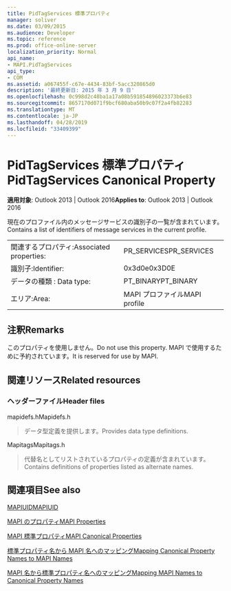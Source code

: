 ```yaml
---
title: PidTagServices 標準プロパティ
manager: soliver
ms.date: 03/09/2015
ms.audience: Developer
ms.topic: reference
ms.prod: office-online-server
localization_priority: Normal
api_name:
- MAPI.PidTagServices
api_type:
- COM
ms.assetid: a067455f-c67e-4434-83bf-5acc320865d0
description: '最終更新日: 2015 年 3 月 9 日'
ms.openlocfilehash: 0c998d2c48ba1a17a08b591854896023373b6e83
ms.sourcegitcommit: 8657170d071f9bcf680aba50b9c07f2a4fb82283
ms.translationtype: MT
ms.contentlocale: ja-JP
ms.lasthandoff: 04/28/2019
ms.locfileid: "33409399"
---
```

# <a name="pidtagservices-canonical-property"></a><span data-ttu-id="9bb25-103">PidTagServices 標準プロパティ</span><span class="sxs-lookup"><span data-stu-id="9bb25-103">PidTagServices Canonical Property</span></span>

  
  
<span data-ttu-id="9bb25-104">**適用対象**: Outlook 2013 | Outlook 2016</span><span class="sxs-lookup"><span data-stu-id="9bb25-104">**Applies to**: Outlook 2013 | Outlook 2016</span></span> 
  
<span data-ttu-id="9bb25-105">現在のプロファイル内のメッセージサービスの識別子の一覧が含まれています。</span><span class="sxs-lookup"><span data-stu-id="9bb25-105">Contains a list of identifiers of message services in the current profile.</span></span>
  
|||
|:-----|:-----|
|<span data-ttu-id="9bb25-106">関連するプロパティ:</span><span class="sxs-lookup"><span data-stu-id="9bb25-106">Associated properties:</span></span>  <br/> |<span data-ttu-id="9bb25-107">PR_SERVICES</span><span class="sxs-lookup"><span data-stu-id="9bb25-107">PR_SERVICES</span></span>  <br/> |
|<span data-ttu-id="9bb25-108">識別子:</span><span class="sxs-lookup"><span data-stu-id="9bb25-108">Identifier:</span></span>  <br/> |<span data-ttu-id="9bb25-109">0x3d0e</span><span class="sxs-lookup"><span data-stu-id="9bb25-109">0x3D0E</span></span>  <br/> |
|<span data-ttu-id="9bb25-110">データの種類 : </span><span class="sxs-lookup"><span data-stu-id="9bb25-110">Data type:</span></span>  <br/> |<span data-ttu-id="9bb25-111">PT_BINARY</span><span class="sxs-lookup"><span data-stu-id="9bb25-111">PT_BINARY</span></span>  <br/> |
|<span data-ttu-id="9bb25-112">エリア:</span><span class="sxs-lookup"><span data-stu-id="9bb25-112">Area:</span></span>  <br/> |<span data-ttu-id="9bb25-113">MAPI プロファイル</span><span class="sxs-lookup"><span data-stu-id="9bb25-113">MAPI profile</span></span>  <br/> |
   
## <a name="remarks"></a><span data-ttu-id="9bb25-114">注釈</span><span class="sxs-lookup"><span data-stu-id="9bb25-114">Remarks</span></span>

<span data-ttu-id="9bb25-115">このプロパティを使用しません。</span><span class="sxs-lookup"><span data-stu-id="9bb25-115">Do not use this property.</span></span> <span data-ttu-id="9bb25-116">MAPI で使用するために予約されています。</span><span class="sxs-lookup"><span data-stu-id="9bb25-116">It is reserved for use by MAPI.</span></span>
  
## <a name="related-resources"></a><span data-ttu-id="9bb25-117">関連リソース</span><span class="sxs-lookup"><span data-stu-id="9bb25-117">Related resources</span></span>

### <a name="header-files"></a><span data-ttu-id="9bb25-118">ヘッダーファイル</span><span class="sxs-lookup"><span data-stu-id="9bb25-118">Header files</span></span>

<span data-ttu-id="9bb25-119">mapidefs.h</span><span class="sxs-lookup"><span data-stu-id="9bb25-119">Mapidefs.h</span></span>
  
> <span data-ttu-id="9bb25-120">データ型定義を提供します。</span><span class="sxs-lookup"><span data-stu-id="9bb25-120">Provides data type definitions.</span></span>
    
<span data-ttu-id="9bb25-121">Mapitags</span><span class="sxs-lookup"><span data-stu-id="9bb25-121">Mapitags.h</span></span>
  
> <span data-ttu-id="9bb25-122">代替名としてリストされているプロパティの定義が含まれています。</span><span class="sxs-lookup"><span data-stu-id="9bb25-122">Contains definitions of properties listed as alternate names.</span></span>
    
## <a name="see-also"></a><span data-ttu-id="9bb25-123">関連項目</span><span class="sxs-lookup"><span data-stu-id="9bb25-123">See also</span></span>



[<span data-ttu-id="9bb25-124">MAPIUID</span><span class="sxs-lookup"><span data-stu-id="9bb25-124">MAPIUID</span></span>](mapiuid.md)


[<span data-ttu-id="9bb25-125">MAPI のプロパティ</span><span class="sxs-lookup"><span data-stu-id="9bb25-125">MAPI Properties</span></span>](mapi-properties.md)
  
[<span data-ttu-id="9bb25-126">MAPI 標準プロパティ</span><span class="sxs-lookup"><span data-stu-id="9bb25-126">MAPI Canonical Properties</span></span>](mapi-canonical-properties.md)
  
[<span data-ttu-id="9bb25-127">標準プロパティ名から MAPI 名へのマッピング</span><span class="sxs-lookup"><span data-stu-id="9bb25-127">Mapping Canonical Property Names to MAPI Names</span></span>](mapping-canonical-property-names-to-mapi-names.md)
  
[<span data-ttu-id="9bb25-128">MAPI 名から標準プロパティ名へのマッピング</span><span class="sxs-lookup"><span data-stu-id="9bb25-128">Mapping MAPI Names to Canonical Property Names</span></span>](mapping-mapi-names-to-canonical-property-names.md)

